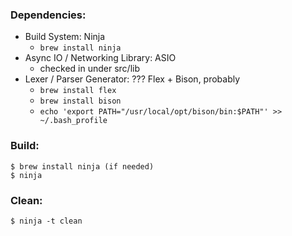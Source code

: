 ### Dependencies:
* Build System: Ninja
    * `brew install ninja`
* Async IO / Networking Library: ASIO
    * checked in under src/lib
* Lexer / Parser Generator: ??? Flex + Bison, probably
    * `brew install flex`
    * `brew install bison`
    * `echo 'export PATH="/usr/local/opt/bison/bin:$PATH"' >> ~/.bash_profile`

### Build:

```
$ brew install ninja (if needed)
$ ninja
```

### Clean:

```
$ ninja -t clean
```

